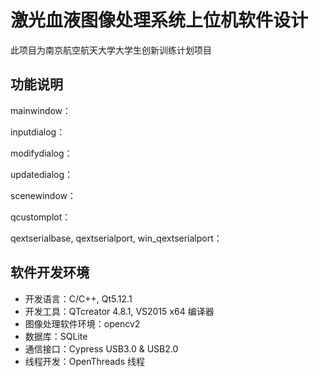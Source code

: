 # 激光血液图像处理系统上位机软件设计
此项目为南京航空航天大学大学生创新训练计划项目

## 功能说明
mainwindow：

inputdialog：

modifydialog：

updatedialog：

scenewindow：

qcustomplot：

qextserialbase, qextserialport, win_qextserialport：


## 软件开发环境
- 开发语言：C/C++, Qt5.12.1
- 开发工具：QTcreator 4.8.1, VS2015 x64 编译器
- 图像处理软件环境：opencv2
- 数据库：SQLite
- 通信接口：Cypress USB3.0 & USB2.0
- 线程开发：OpenThreads 线程
